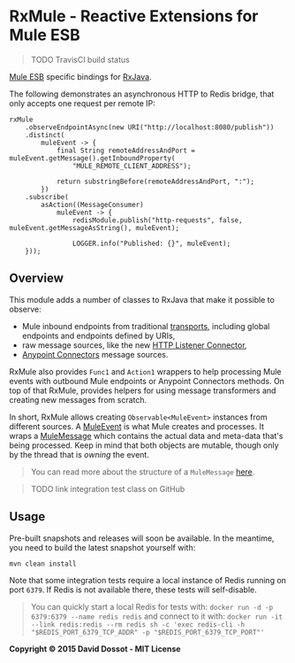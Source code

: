 # RxMule - Reactive Extensions for Mule ESB

> TODO TravisCI build status

[Mule ESB](http://www.mulesoft.com/platform/soa/mule-esb-open-source-esb) specific bindings for [RxJava](http://github.com/ReactiveX/RxJava).

The following demonstrates an asynchronous HTTP to Redis bridge, that only accepts one request per remote IP:

    rxMule
        .observeEndpointAsync(new URI("http://localhost:8080/publish"))
        .distinct(
            muleEvent -> {
                final String remoteAddressAndPort = muleEvent.getMessage().getInboundProperty(
                    "MULE_REMOTE_CLIENT_ADDRESS");

                return substringBefore(remoteAddressAndPort, ":");
            })
        .subscribe(
            asAction((MessageConsumer)
                muleEvent -> {
                    redisModule.publish("http-requests", false, muleEvent.getMessageAsString(), muleEvent);

                    LOGGER.info("Published: {}", muleEvent);
        }));

## Overview

This module adds a number of classes to RxJava that make it possible to observe:

- Mule inbound endpoints from traditional [transports]((http://www.mulesoft.org/documentation/display/current/Transports+Reference)),
  including global endpoints and endpoints defined by URIs,
- raw message sources, like the new [HTTP Listener Connector](http://www.mulesoft.org/documentation/display/current/HTTP+Listener+Connector),
- [Anypoint Connectors](http://www.mulesoft.com/platform/cloud-connectors) message sources.

RxMule also provides `Func1` and `Action1` wrappers to help processing Mule events with outbound Mule endpoints or Anypoint Connectors methods.
On top of that RxMule, provides helpers for using message transformers and creating new messages from scratch.

In short, RxMule allows creating `Observable<MuleEvent>` instances from different sources.
A [MuleEvent](https://www.mulesoft.org/docs/site/current3/apidocs/index.html?org/mule/api/MuleEvent.html) is what Mule creates and processes.
It wraps a [MuleMessage](https://www.mulesoft.org/docs/site/current3/apidocs/index.html?org/mule/api/MuleMessage.html) which contains the actual
data and meta-data that's being processed. Keep in mind that both objects are mutable, though only by the thread that is _owning_ the event.

> You can read more about the structure of a `MuleMessage` [here](http://www.mulesoft.org/documentation/display/current/Mule+Message+Structure).

> TODO link integration test class on GitHub


## Usage

Pre-built snapshots and releases will soon be available.
In the meantime, you need to build the latest snapshot yourself with:

    mvn clean install

Note that some integration tests require a local instance of Redis running on port `6379`.
If Redis is not available there, these tests will self-disable.

> You can quickly start a local Redis for tests with: `docker run -d -p 6379:6379 --name redis redis`
  and connect to it with: `docker run -it --link redis:redis --rm redis sh -c 'exec redis-cli -h "$REDIS_PORT_6379_TCP_ADDR" -p "$REDIS_PORT_6379_TCP_PORT"'`


**Copyright © 2015 David Dossot - MIT License**
